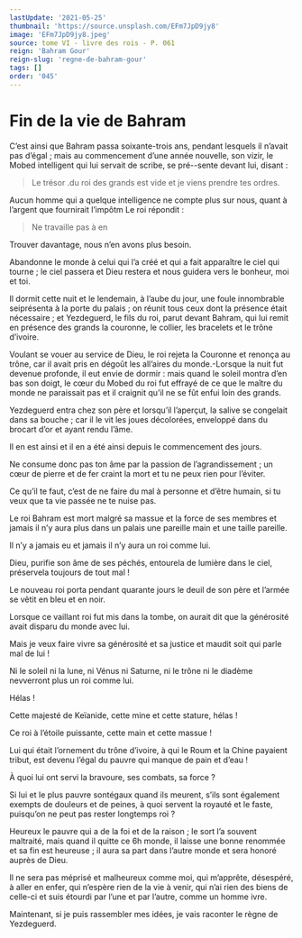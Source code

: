```yaml
---
lastUpdate: '2021-05-25'
thumbnail: 'https://source.unsplash.com/EFm7JpD9jy8'
image: 'EFm7JpD9jy8.jpeg'
source: tome VI - livre des rois - P. 061
reign: 'Bahram Gour'
reign-slug: 'regne-de-bahram-gour'
tags: []
order: '045'
---
```


# Fin de la vie de Bahram

C’est ainsi que Bahram passa soixante-trois ans, pendant lesquels il n’avait pas d’égal ; mais au commencement d’une année nouvelle, son vizir, le Mobed intelligent qui lui servait de scribe, se pré--sente devant lui, disant :

> Le trésor .du roi des grands est vide et je viens prendre tes ordres.

Aucun homme qui a quelque intelligence ne compte plus sur nous, quant à l’argent que fournirait l’impôtm Le roi répondit :

> Ne travaille pas à en

Trouver davantage, nous n’en avons plus besoin.

Abandonne le monde à celui qui l’a créé et qui a fait apparaître le ciel qui tourne ; le ciel passera et Dieu restera et nous guidera vers le bonheur, moi et toi.

Il dormit cette nuit et le lendemain, à l’aube du jour, une foule innombrable seiprésenta à la porte du palais ; on réunit tous ceux dont la présence était nécessaire ; et Yezdeguerd, le fils du roi, parut devant Bahram, qui lui remit en présence des grands la couronne, le collier, les bracelets et le trône d’ivoire.

Voulant se vouer au service de Dieu, le roi rejeta la Couronne et renonça au trône, car il avait pris en dégoût les all’aires du monde.-Lorsque la nuit fut devenue profonde, il eut envie de dormir : mais quand le soleil montra d’en bas son doigt, le cœur du Mobed du roi fut effrayé de ce que le maître du monde ne paraissait pas et il craignit qu’il ne se fût enfui loin des grands.

Yezdeguerd entra chez son père et lorsqu’il l’aperçut, la salive se congelait dans sa bouche ; car il le vit les joues décolorées, enveloppé dans du brocart d’or et ayant rendu l’âme.

Il en est ainsi et il en a été ainsi depuis le commencement des jours.

Ne consume donc pas ton âme par la passion de l’agrandissement ; un cœur de pierre et de fer craint la mort et tu ne peux rien pour l’éviter.

Ce qu’il te faut, c’est de ne faire du mal à personne et d’être humain, si tu veux que ta vie passée ne te nuise pas.

Le roi Bahram est mort malgré sa massue et la force de ses membres et jamais il n’y aura plus dans un palais une pareille main et une taille pareille.

Il n’y a jamais eu et jamais il n’y aura un roi comme lui.

Dieu, purifie son âme de ses péchés, entourela de lumière dans le ciel, préservela toujours de tout mal !

Le nouveau roi porta pendant quarante jours le deuil de son père et l’armée se vêtit en bleu et en noir.

Lorsque ce vaillant roi fut mis dans la tombe, on aurait dit que la générosité avait disparu du monde avec lui.

Mais je veux faire vivre sa générosité et sa justice et maudit soit qui parle mal de lui !

Ni le soleil ni la lune, ni Vénus ni Saturne, ni le trône ni le diadème nevverront plus un roi comme lui.

Hélas !

Cette majesté de Keïanide, cette mine et cette stature, hélas !

Ce roi à l’étoile puissante, cette main et cette massue !

Lui qui était l’ornement du trône d’ivoire, à qui le Roum et la Chine payaient tribut, est devenu l’égal du pauvre qui manque de pain et d’eau !

À quoi lui ont servi la bravoure, ses combats, sa force ?

Si lui et le plus pauvre sontégaux quand ils meurent, s’ils sont également exempts de douleurs et de peines, à quoi servent la royauté et le faste, puisqu’on ne peut pas rester longtemps roi ?

Heureux le pauvre qui a de la foi et de la raison ; le sort l’a souvent maltraité, mais quand il quitte ce 6h monde, il laisse une bonne renommée et sa fin est heureuse ; il aura sa part dans l’autre monde et sera honoré auprès de Dieu.

Il ne sera pas méprisé et malheureux comme moi, qui m’apprête, désespéré, à aller en enfer, qui n’espère rien de la vie à venir, qui n’ai rien des biens de celle-ci et suis étourdi par l’une et par l’autre, comme un homme ivre.

Maintenant, si je puis rassembler mes idées, je vais raconter le règne de Yezdeguerd.
